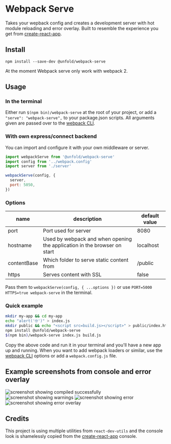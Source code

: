 # Webpack Serve
Takes your wepback config and creates a development server with hot module reloading and error overlay. Built to resemble the experience you get from [create-react-app](https://github.com/facebookincubator/create-react-app).

## Install
`npm install --save-dev @unfold/webpack-serve`

At the moment Webpack serve only work with webpack 2.

## Usage
### In the terminal
Either run `$(npm bin)/webpack-serve` at the root of your project, or add a `"serve": "webpack-serve",` to your package.json scripts. All arguments given are passed over to the [webpack CLI](https://webpack.js.org/api/cli/).

### With own express/connect backend
You can import and configure it with your own middleware or server.

```js
import webpackServe from '@unfold/webpack-serve'
import config from '../webpack.config'
import server from './server'

webpackServe(config, {
  server,
  port: 5050,
})
```

### Options
| name          | description                                                               | default value   |
|-------------  |-------------------------------------------------------------------------- |---------------  |
| port          | Port used for server                                                      | 8080            |
| hostname      | Used by webpack and when opening the application in the browser on start  | localhost       |
| contentBase   | Which folder to serve static content from                                 | /public         |
| https         | Serves content with SSL                                                   | false           |

Pass them to `webpackServe(config, { ...options })` or use `PORT=5000 HTTPS=true webpack-serve` in the terminal.

### Quick example
```bash
mkdir my-app && cd my-app
echo "alert('🤓')" > index.js
mkdir public && echo "<script src=build.js></script>" > public/index.html
npm install @unfold/webpack-serve
$(npm bin)/webpack-serve index.js build.js
```

Copy the above code and run it in your terminal and you'll have a new app up and running. When you want to add webpack loaders or similar, use the [webpack CLI](https://webpack.js.org/api/cli/) options or add a `webpack.config.js` file.

## Example screenshots from console and error overlay
![screenshot showing compiled successfully](https://user-images.githubusercontent.com/1495211/28369639-8090b76c-6c98-11e7-9cd9-c9be0e983884.png)
![screenshot showing warnings](https://user-images.githubusercontent.com/1495211/28369637-8087885e-6c98-11e7-9b23-dcdd50aa75ab.png)
![screenshot showing error](https://user-images.githubusercontent.com/1495211/28369638-80888592-6c98-11e7-9c58-d6bbaf6b0fbe.png)
![screenshot showing error overlay](https://user-images.githubusercontent.com/1495211/28369770-d3359f0a-6c98-11e7-86c8-880270c8eca1.png)

## Credits
This project is using multiple utilities from `react-dev-utils` and the console look is shamelessly copied from the [create-react-app](https://github.com/facebookincubator/create-react-app) console.
